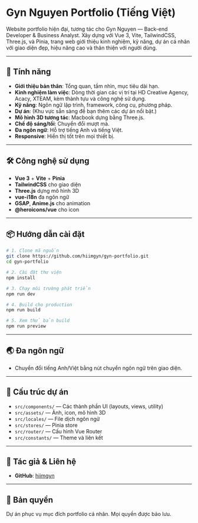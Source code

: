 
# Gyn Nguyen Portfolio (Tiếng Việt)

Website portfolio hiện đại, tương tác cho Gyn Nguyen — Back-end Developer & Business Analyst. Xây dựng với Vue 3, Vite, TailwindCSS, Three.js, và Pinia, trang web giới thiệu kinh nghiệm, kỹ năng, dự án cá nhân với giao diện đẹp, hiệu năng cao và thân thiện với người dùng.

---

## 🚀 Tính năng

- **Giới thiệu bản thân**: Tổng quan, tầm nhìn, mục tiêu dài hạn.
- **Kinh nghiệm làm việc**: Dòng thời gian các vị trí tại HD Creative Agency, Acacy, XTEAM, kèm thành tựu và công nghệ sử dụng.
- **Kỹ năng**: Ngôn ngữ lập trình, framework, công cụ, phương pháp.
- **Dự án**: (Khu vực sẵn sàng để bạn thêm các dự án nổi bật.)
- **Mô hình 3D tương tác**: Macbook dựng bằng Three.js.
- **Chế độ sáng/tối**: Chuyển đổi mượt mà.
- **Đa ngôn ngữ**: Hỗ trợ tiếng Anh và tiếng Việt.
- **Responsive**: Hiển thị tốt trên mọi thiết bị.

---

## 🛠️ Công nghệ sử dụng

- **Vue 3** + **Vite** + **Pinia**
- **TailwindCSS** cho giao diện
- **Three.js** dựng mô hình 3D
- **vue-i18n** đa ngôn ngữ
- **GSAP**, **Anime.js** cho animation
- **@heroicons/vue** cho icon

---

## 📦 Hướng dẫn cài đặt

```bash
# 1. Clone mã nguồn
git clone https://github.com/hiimgyn/gyn-portfolio.git
cd gyn-portfolio

# 2. Cài đặt thư viện
npm install

# 3. Chạy môi trường phát triển
npm run dev

# 4. Build cho production
npm run build

# 5. Xem thử bản build
npm run preview
```

---

## 🌏 Đa ngôn ngữ

- Chuyển đổi tiếng Anh/Việt bằng nút chuyển ngôn ngữ trên giao diện.

---

## 📄 Cấu trúc dự án

- `src/components/` — Các thành phần UI (layouts, views, utility)
- `src/assets/` — Ảnh, icon, mô hình 3D
- `src/locales/` — File dịch ngôn ngữ
- `src/stores/` — Pinia store
- `src/router/` — Cấu hình Vue Router
- `src/constants/` — Theme và liên kết

---

## 👤 Tác giả & Liên hệ
- **GitHub**: [hiimgyn](https://github.com/hiimgyn)

---

## 📄 Bản quyền

Dự án phục vụ mục đích portfolio cá nhân. Mọi quyền được bảo lưu.
